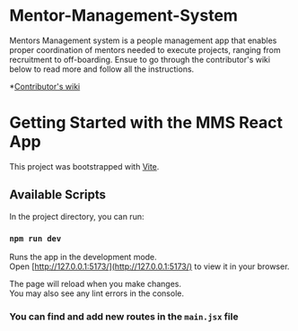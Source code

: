 # Mentor-Management-System
Mentors Management system is a people management app that enables proper
coordination of mentors needed to execute projects, ranging from recruitment to off-boarding. Ensue to go through the contributor's wiki below to read more and follow all the instructions.

*[Contributor's wiki](https://github.com/ALCOpenSource/Mentor-Management-System-Team-6/wiki)

# Getting Started with the MMS React App

This project was bootstrapped with [Vite](https://vitejs.dev/guide/).

## Available Scripts

In the project directory, you can run:

### `npm run dev`

Runs the app in the development mode.\
Open [http://127.0.0.1:5173/](http://127.0.0.1:5173/) to view it in your browser.

The page will reload when you make changes.\
You may also see any lint errors in the console.

### You can find and add new routes in the `main.jsx` file
